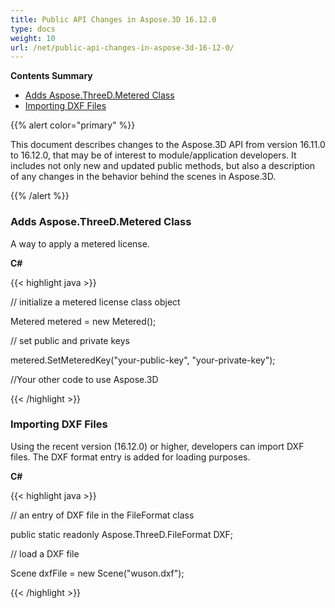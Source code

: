 ```yaml
---
title: Public API Changes in Aspose.3D 16.12.0
type: docs
weight: 10
url: /net/public-api-changes-in-aspose-3d-16-12-0/
---
```


**Contents Summary**

- [Adds Aspose.ThreeD.Metered Class](#PublicAPIChangesinAspose.3D16.12.0-AddsAspose.ThreeD.MeteredClass)
- [Importing DXF Files](#PublicAPIChangesinAspose.3D16.12.0-ImportingDXFFiles)

{{% alert color="primary" %}} 

This document describes changes to the Aspose.3D API from version 16.11.0 to 16.12.0, that may be of interest to module/application developers. It includes not only new and updated public methods, but also a description of any changes in the behavior behind the scenes in Aspose.3D.

{{% /alert %}} 
### **Adds Aspose.ThreeD.Metered Class**
A way to apply a metered license.

**C#**

{{< highlight java >}}

 // initialize a metered license class object

Metered metered = new Metered();

// set public and private keys

metered.SetMeteredKey("your-public-key", "your-private-key");

//Your other code to use Aspose.3D

{{< /highlight >}}
### **Importing DXF Files**
Using the recent version (16.12.0) or higher, developers can import DXF files. The DXF format entry is added for loading purposes.

**C#**

{{< highlight java >}}

 // an entry of DXF file in the FileFormat class

public static readonly Aspose.ThreeD.FileFormat DXF;

// load a DXF file

Scene dxfFile = new Scene("wuson.dxf");

{{< /highlight >}}
